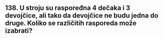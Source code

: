## 138. U stroju su raspoređna 4 dečaka i 3 devojčice, ali tako da devojčice ne budu jedna do druge. Koliko se različitih rasporeda može izabrati?
